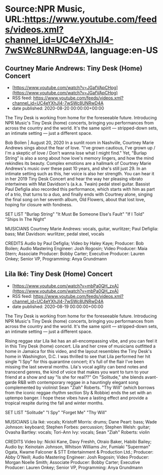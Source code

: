 # Source:NPR Music, URL:https://www.youtube.com/feeds/videos.xml?channel_id=UC4eYXhJI4-7wSWc8UNRwD4A, language:en-US

## Courtney Marie Andrews: Tiny Desk (Home) Concert
 - [https://www.youtube.com/watch?v=JGafVApCHpg](https://www.youtube.com/watch?v=JGafVApCHpg)
 - RSS feed: https://www.youtube.com/feeds/videos.xml?channel_id=UC4eYXhJI4-7wSWc8UNRwD4A
 - date published: 2020-08-20 00:00:00+00:00

The Tiny Desk is working from home for the foreseeable future. Introducing NPR Music's Tiny Desk (home) concerts, bringing you performances from across the country and the world. It's the same spirit — stripped-down sets, an intimate setting — just a different space.

Bob Boilen | August 20, 2020
In a sunlit room in Nashville, Courtney Marie Andrews sings about the fear of love. "I've grown cautious, I've grown up / I'm a skeptic of love / Don't wanna lose what I might find." Yet, "Burlap String" is also a song about how love's memory lingers, and how the mind rekindles its beauty. Complex emotions are a hallmark of Courtney Marie Andrews's music over these past 10 years, and she's still just 29. In an intimate setting such as this, her voice is also her strength. You can hear it in her 2019 Tiny Desk Concert and hear the way her pleasing vibrato intertwines with Mat Davidson's (a.k.a. Twain) pedal steel guitar. Bassist Paul Defiglia also recorded this performance, which starts with him as part of a trio, that turns to a duo, and finally ends with Courtney alone, singing the final song on her seventh album, Old Flowers, about that lost love, hoping for closure with fondness.

SET LIST
"Burlap String"
"It Must Be Someone Else's Fault"
"If I Told"
"Ships In The Night"

MUSICIANS
Courtney Marie Andrews: vocals, guitar, wurlitzer; Paul Defiglia: bass; Mat Davidson: wurlitzer, pedal steel, vocals 

CREDITS
Audio by Paul Defiglia; Video by Haley Kaye; Producer: Bob Boilen; Audio Mastering Engineer: Josh Rogosin; Video Producer: Maia Stern; Associate Producer: Bobby Carter; Executive Producer: Lauren Onkey; Senior VP, Programming: Anya Grundmann

## Lila Iké: Tiny Desk (Home) Concert
 - [https://www.youtube.com/watch?v=mbPa0QH_zxA](https://www.youtube.com/watch?v=mbPa0QH_zxA)
 - RSS feed: https://www.youtube.com/feeds/videos.xml?channel_id=UC4eYXhJI4-7wSWc8UNRwD4A
 - date published: 2020-08-19 00:00:00+00:00

The Tiny Desk is working from home for the foreseeable future. Introducing NPR Music's Tiny Desk (home) concerts, bringing you performances from across the country and the world. It's the same spirit — stripped-down sets, an intimate setting — just a different space.

Rising reggae star Lila Iké has an all-encompassing vibe, and you can feel it in this Tiny Desk (home) concert. Lila and her crew of musicians outfitted a home in Jamaica for this video, and the layout resembles the Tiny Desk's home in Washington, D.C. I was thrilled to see that Lila performed her hit single "I Spy" for this quarantine concert; it's full of the flair I've been missing the last several months. Lila's vocal agility can bend notes and transcend genres, the kind of voice that makes you want to turn to your friend at a show and say "Is she for real??" On "Solitude," she blends avant-garde R&B with contemporary reggae in a hauntingly elegant song complemented by violinist Sean "Ziah" Roberts. "Thy Will" (which borrows from the iconic reggae rhythm section Sly & Robbie) ends the set with an uptempo banger. I hope these vibes have a lasting effect and provide a tropical respite during the fall and winter months.

SET LIST
"Solitude"
"I Spy"
"Forget Me"
"Thy Will"

MUSICIANS
Lila Iké: vocals; Kristoff Morris: drums; Dane Peart: bass; Wade Johnson: keyboard; Stephen Forbes: percussion; Stephen Welsh: guitar; Ovasha Bartley: vocals; Tori-Ann Ivy: vocals; Sean "Ziah" Roberts: violin

CREDITS
Video by: Nickii Kane, Davy Freshh, Otraio Baker, Habibi Bailey; Audio by: Keinotain Johnson, Whitson Williams Jnr, Fumiaki "Superman" Ogata, Kwame Falconer & STT Entertainment & Production Ltd.; Producer: Abby O'Neill; Audio Mastering Engineer: Josh Rogosin; Video Producer: Morgan Noelle Smith; Associate Producer: Bobby Carter; Executive Producer: Lauren Onkey; Senior VP, Programming: Anya Grundmann

